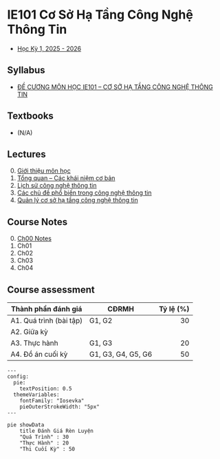 # IE101 Cơ Sở Hạ Tầng Công Nghệ Thông Tin

- [Học Kỳ 1, 2025 - 2026 ](../../../2025-2026-HK1.md)

## Syllabus

- [ĐỀ CƯƠNG MÔN HỌC IE101 – CƠ SỞ HẠ TẦNG CÔNG NGHỆ THÔNG TIN](syllabus/IE101-Information-Technology-Infrastructure.pdf)

## Textbooks

- (N/A)

## Lectures

0. [Giới thiệu môn học](lectures/ch00.pdf)
1. [Tổng quan – Các khái niệm cơ bản](lectures/ch01.pdf)
2. [Lịch sử công nghệ thông tin](lectures/ch02.pdf)
3. [Các chủ đề phổ biến trong công nghệ thông tin](lectures/ch03.pdf)
4. [Quản lý cơ sở hạ tầng công nghệ thông tin](lectures/ch04.pdf)

## Course Notes

0. [Ch00 Notes](notes/ch00.md)
1. Ch01
2. Ch02
3. Ch03
4. Ch04

## Course assessment

| Thành phần đánh giá     | CĐRMH              | Tỷ lệ (%) |
| ----------------------- | ------------------ | --------: |
| A1. Quá trình (bài tập) | G1, G2             |        30 |
| A2. Giữa kỳ             |                    |           |
| A3. Thực hành           | G1, G3             |        20 |
| A4. Đồ án cuối kỳ       | G1, G3, G4, G5, G6 |        50 |

```mermaid
---
config:
  pie:
    textPosition: 0.5
  themeVariables:
    fontFamily: "Iosevka"
    pieOuterStrokeWidth: "5px"
---

pie showData
    title Đánh Giá Rèn Luyện
    "Quá Trình" : 30
    "Thực Hành" : 20
    "Thi Cuối Kỳ" : 50
```
